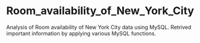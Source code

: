# Room_availability_of_New_York_City
Analysis of Room availability of New York City data using MySQL.
Retrived important information by applying various MySQL functions.
